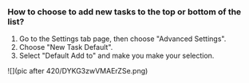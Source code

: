 ### How to choose to add new tasks to the top or bottom of the list?

1. Go to the Settings tab page, then choose "Advanced Settings".
2. Choose "New Task Default".
3. Select "Default Add to" and make you make your selection.

![](pic after 420/DYKG3zwVMAErZSe.png)